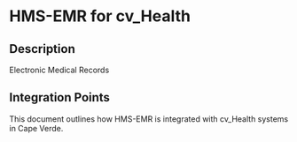 # HMS-EMR for cv_Health

## Description

Electronic Medical Records

## Integration Points

This document outlines how HMS-EMR is integrated with cv_Health systems in Cape Verde.

